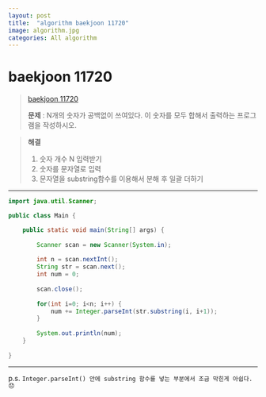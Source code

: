 ```yaml
---
layout: post
title:  "algorithm baekjoon 11720"
image: algorithm.jpg  
categories: All algorithm  
---
```


# baekjoon 11720

>  [baekjoon 11720](https://www.acmicpc.net/problem/11720)  
> 
> **문제** : N개의 숫자가 공백없이 쓰여있다. 이 숫자를 모두 합해서 출력하는 프로그램을 작성하시오.  

> **해결**  
> 1. 숫자 개수 N 입력받기  
> 2. 숫자를 문자열로 입력  
> 3. 문자열을 substring함수를 이용해서 분해 후 일괄 더하기  

---  

<script src="https://gist.github.com/nnlog/a3aaade0260361750aa505056ada0794.js"></script>  

```java
import java.util.Scanner;

public class Main {

	public static void main(String[] args) {
		
		Scanner scan = new Scanner(System.in);
		
		int n = scan.nextInt();
		String str = scan.next();
		int num = 0;
		
		scan.close();
		
		for(int i=0; i<n; i++) {
			num += Integer.parseInt(str.substring(i, i+1));
		}
		
		System.out.println(num);
	}
	
}
```  
---  

p.s. `Integer.parseInt() 안에 substring 함수를 넣는 부분에서 조금 막힌게 아쉽다.😞`


